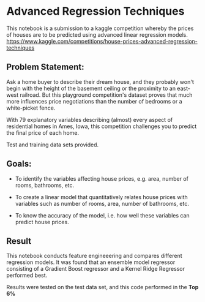 # Advanced Regression Techniques

This notebook is a submission to a kaggle competition whereby the prices of houses are to be predicted using advanced linear regression models. https://www.kaggle.com/competitions/house-prices-advanced-regression-techniques

## Problem Statement:

Ask a home buyer to describe their dream house, and they probably won't begin with the height of the basement ceiling or the proximity to an east-west railroad. But this playground competition's dataset proves that much more influences price negotiations than the number of bedrooms or a white-picket fence.

With 79 explanatory variables describing (almost) every aspect of residential homes in Ames, Iowa, this competition challenges you to predict the final price of each home.

Test and training data sets provided.

## Goals:

- To identify the variables affecting house prices, e.g. area, number of rooms, bathrooms, etc.

- To create a linear model that quantitatively relates house prices with variables such as number of rooms, area, number of bathrooms, etc.

- To know the accuracy of the model, i.e. how well these variables can predict house prices.

## Result

This notebook conducts feature engineeering and compares different regression models. It was found that an ensemble model regressor consisting of a Gradient Boost regressor and a Kernel Ridge Regressor performed best.

Results were tested on the test data set, and this code performed in the **Top 6%**
